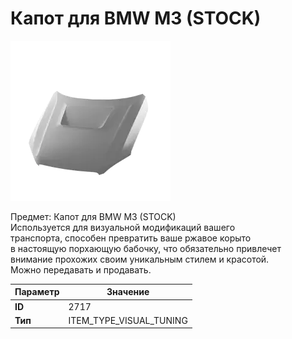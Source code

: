 # Капот для BMW M3 (STOCK)

![Item Image](../img/2717.webp?raw=true)

Предмет: Капот для BMW M3 (STOCK)<br>Используется для визуальной модификаций вашего<br>транспорта, способен превратить ваше ржавое корыто<br>в настоящую порхающую бабочку, что обязательно привлечет<br>внимание прохожих своим уникальным стилем и красотой.<br>Можно передавать и продавать.


| Параметр | Значение |
|----------|----------|
| **ID** | 2717 |
| **Тип** | ITEM_TYPE_VISUAL_TUNING |


